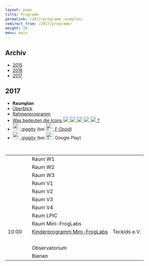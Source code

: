 ```yaml
---
layout: page
title: Programm
permalink: /2017/programm_raumplan/
redirect_from: /2017/programm/
weight: 10
menu: main
---
```


## Archiv

- [2015](/2015/programm_raumplan/)
- [2016](/2016/programm_raumplan/)
- [2017](/2017/programm_raumplan/)

## 2017

* <span style="font-weight: bold;">Raumplan&nbsp;&nbsp;&nbsp;&nbsp;</span>
* <a href="../programm_auf_einen_blick/">Überblick</a>&nbsp;&nbsp;&nbsp;&nbsp;
* <a href="../programm_rahmen/">Rahmenprogramm</a>&nbsp;&nbsp;&nbsp;&nbsp;
* <a href="../programm_was_bedeuten_die_icons">Was bedeuten die Icons <img height="18" width="18" src="../../images/workshop.svg"> <img height="18" width="18" src="../../images/talk.svg"> <img height="18" width="18" src="../../images/talk2.svg"> <img height="18" width="18" src="../../images/lightning.svg"> <img height="18" width="18" src="../../images/lpic.svg"> ?</a>
* <a href="https://f-droid.org/repository/browse/?fdid=net.gaast.giggity" target="_blank"><img height="25" src="../../images/giggity.png" alt="giggity-Logo" title="giggity-Logo" />&nbsp;giggity</a> (bei
<a href="https://f-droid.org/" target="_blank"><img height="25" src="../../images/fdroid.png" alt="F-Droid-Logo" title="F-Droid-Logo" />&nbsp;F-Droid</a>)
* <a href="https://play.google.com/store/apps/details?id=net.gaast.giggity" target="_blank"><img height="25" src="../../images/giggity.png" alt="giggity-Logo" title="giggity-Logo" />&nbsp;giggity</a> (bei
<img height="25" src="../../images/googleplay.png" alt="Google-Play-Logo" title="Google-Play-Logo" />&nbsp;Google Play)

<br/>

<table>
<tr><td></td><td></td><td>Raum W1</td></tr>
<tr><td></td><td></td><td>Raum W2</td></tr>
<tr><td></td><td></td><td>Raum W3</td></tr>
<tr><td></td><td></td><td>Raum V1</td></tr>
<tr><td></td><td></td><td>Raum V2</td></tr>
<tr><td></td><td></td><td>Raum V3</td></tr>
<tr><td></td><td></td><td>Raum V4</td></tr>
<tr><td></td><td></td><td>Raum LPIC</td></tr>
<tr><td></td><td></td><td>Raum Mini-FrogLabs</td></tr>
<tr><td>10:00</td><td><a class="work"></a></td><td><a href="../../kinder">Kinderprogramm Mini-FrogLabs</a></td><td>Teckids e.V.</td></tr>
<tr><td>&nbsp;</td></tr>
<tr><td></td><td></td><td>Observatorium</td></tr>
<tr><td></td><td></td><td>Bienen</td></tr>
</table>

